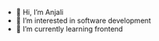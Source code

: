 - 👋 Hi, I’m Anjali 
- 👀 I’m interested in software development
- 🌱 I’m currently learning frontend 


<!---
anjipal/anjipal is a ✨ special ✨ repository because its `README.md` (this file) appears on your GitHub profile.
You can click the Preview link to take a look at your changes.
--->
